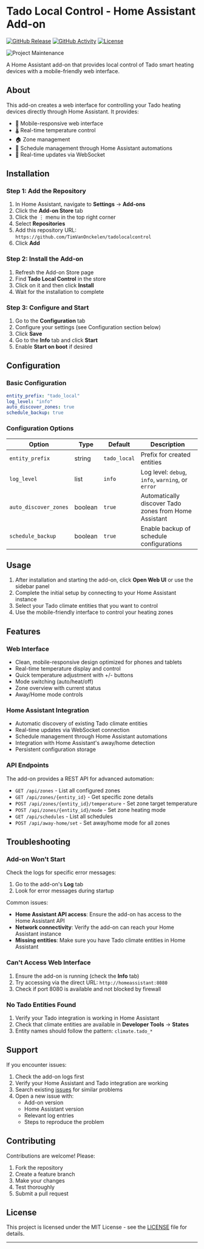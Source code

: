 # Tado Local Control - Home Assistant Add-on

[![GitHub Release][releases-shield]][releases]
[![GitHub Activity][commits-shield]][commits]
[![License][license-shield]][license]

![Project Maintenance][maintenance-shield]

A Home Assistant add-on that provides local control of Tado smart heating devices with a mobile-friendly web interface.

## About

This add-on creates a web interface for controlling your Tado heating devices directly through Home Assistant. It provides:

- 📱 Mobile-responsive web interface
- 🌡️ Real-time temperature control
- 🏠 Zone management
- 📅 Schedule management through Home Assistant automations
- 🔄 Real-time updates via WebSocket

## Installation

### Step 1: Add the Repository

1. In Home Assistant, navigate to **Settings** → **Add-ons**
2. Click the **Add-on Store** tab
3. Click the ⋮ menu in the top right corner
4. Select **Repositories**
5. Add this repository URL: `https://github.com/TimVanOnckelen/tadolocalcontrol`
6. Click **Add**

### Step 2: Install the Add-on

1. Refresh the Add-on Store page
2. Find **Tado Local Control** in the store
3. Click on it and then click **Install**
4. Wait for the installation to complete

### Step 3: Configure and Start

1. Go to the **Configuration** tab
2. Configure your settings (see Configuration section below)
3. Click **Save**
4. Go to the **Info** tab and click **Start**
5. Enable **Start on boot** if desired

## Configuration

### Basic Configuration

```yaml
entity_prefix: "tado_local"
log_level: "info"
auto_discover_zones: true
schedule_backup: true
```

### Configuration Options

| Option | Type | Default | Description |
|--------|------|---------|-------------|
| `entity_prefix` | string | `tado_local` | Prefix for created entities |
| `log_level` | list | `info` | Log level: `debug`, `info`, `warning`, or `error` |
| `auto_discover_zones` | boolean | `true` | Automatically discover Tado zones from Home Assistant |
| `schedule_backup` | boolean | `true` | Enable backup of schedule configurations |

## Usage

1. After installation and starting the add-on, click **Open Web UI** or use the sidebar panel
2. Complete the initial setup by connecting to your Home Assistant instance
3. Select your Tado climate entities that you want to control
4. Use the mobile-friendly interface to control your heating zones

## Features

### Web Interface
- Clean, mobile-responsive design optimized for phones and tablets
- Real-time temperature display and control
- Quick temperature adjustment with +/- buttons
- Mode switching (auto/heat/off)
- Zone overview with current status
- Away/Home mode controls

### Home Assistant Integration
- Automatic discovery of existing Tado climate entities
- Real-time updates via WebSocket connection
- Schedule management through Home Assistant automations
- Integration with Home Assistant's away/home detection
- Persistent configuration storage

### API Endpoints

The add-on provides a REST API for advanced automation:

- `GET /api/zones` - List all configured zones
- `GET /api/zones/{entity_id}` - Get specific zone details
- `POST /api/zones/{entity_id}/temperature` - Set zone target temperature
- `POST /api/zones/{entity_id}/mode` - Set zone heating mode
- `GET /api/schedules` - List all schedules
- `POST /api/away-home/set` - Set away/home mode for all zones

## Troubleshooting

### Add-on Won't Start

Check the logs for specific error messages:

1. Go to the add-on's **Log** tab
2. Look for error messages during startup

Common issues:
- **Home Assistant API access**: Ensure the add-on has access to the Home Assistant API
- **Network connectivity**: Verify the add-on can reach your Home Assistant instance
- **Missing entities**: Make sure you have Tado climate entities in Home Assistant

### Can't Access Web Interface

1. Ensure the add-on is running (check the **Info** tab)
2. Try accessing via the direct URL: `http://homeassistant:8080`
3. Check if port 8080 is available and not blocked by firewall

### No Tado Entities Found

1. Verify your Tado integration is working in Home Assistant
2. Check that climate entities are available in **Developer Tools** → **States**
3. Entity names should follow the pattern: `climate.tado_*`

## Support

If you encounter issues:

1. Check the add-on logs first
2. Verify your Home Assistant and Tado integration are working
3. Search existing [issues][issues] for similar problems
4. Open a new issue with:
   - Add-on version
   - Home Assistant version
   - Relevant log entries
   - Steps to reproduce the problem

## Contributing

Contributions are welcome! Please:

1. Fork the repository
2. Create a feature branch
3. Make your changes
4. Test thoroughly
5. Submit a pull request

## License

This project is licensed under the MIT License - see the [LICENSE][license] file for details.

---

[commits-shield]: https://img.shields.io/github/commit-activity/y/TimVanOnckelen/tadolocalcontrol.svg?style=for-the-badge
[commits]: https://github.com/TimVanOnckelen/tadolocalcontrol/commits/main
[license-shield]: https://img.shields.io/github/license/TimVanOnckelen/tadolocalcontrol.svg?style=for-the-badge
[license]: https://github.com/TimVanOnckelen/tadolocalcontrol/blob/main/LICENSE
[maintenance-shield]: https://img.shields.io/badge/maintainer-Tim%20Van%20Onckelen-blue.svg?style=for-the-badge
[releases-shield]: https://img.shields.io/github/release/TimVanOnckelen/tadolocalcontrol.svg?style=for-the-badge
[releases]: https://github.com/TimVanOnckelen/tadolocalcontrol/releases
[issues]: https://github.com/TimVanOnckelen/tadolocalcontrol/issues
